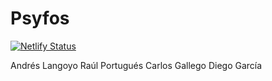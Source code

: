 # Psyfos

[![Netlify Status](https://api.netlify.com/api/v1/badges/58d08a7f-7ece-4cb1-ae13-b14e2a50a671/deploy-status)](https://app.netlify.com/sites/psyfos/deploys)

Andrés Langoyo
Raúl Portugués
Carlos Gallego
Diego García
